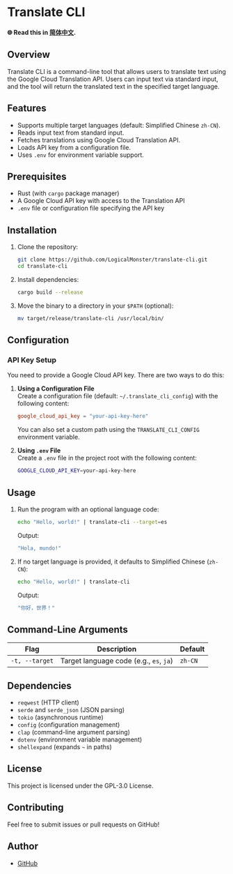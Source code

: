 # Translate CLI

**🌐 Read this in [简体中文](README-zh-CN.md).**

## Overview

Translate CLI is a command-line tool that allows users to translate text using the Google Cloud Translation API. Users can input text via standard input, and the tool will return the translated text in the specified target language.

## Features

- Supports multiple target languages (default: Simplified Chinese `zh-CN`).
- Reads input text from standard input.
- Fetches translations using Google Cloud Translation API.
- Loads API key from a configuration file.
- Uses `.env` for environment variable support.

## Prerequisites

- Rust (with `cargo` package manager)
- A Google Cloud API key with access to the Translation API
- `.env` file or configuration file specifying the API key

## Installation

1. Clone the repository:
   ```sh
   git clone https://github.com/LogicalMonster/translate-cli.git
   cd translate-cli
   ```

2. Install dependencies:
   ```sh
   cargo build --release
   ```

3. Move the binary to a directory in your `$PATH` (optional):
   ```sh
   mv target/release/translate-cli /usr/local/bin/
   ```

## Configuration

### API Key Setup
You need to provide a Google Cloud API key. There are two ways to do this:

1. **Using a Configuration File**  
   Create a configuration file (default: `~/.translate_cli_config`) with the following content:
   ```toml
   google_cloud_api_key = "your-api-key-here"
   ```
   You can also set a custom path using the `TRANSLATE_CLI_CONFIG` environment variable.

2. **Using `.env` File**  
   Create a `.env` file in the project root with the following content:
   ```sh
   GOOGLE_CLOUD_API_KEY=your-api-key-here
   ```

## Usage

1. Run the program with an optional language code:
   ```sh
   echo "Hello, world!" | translate-cli --target=es
   ```
   Output:
   ```sh
   "Hola, mundo!"
   ```

2. If no target language is provided, it defaults to Simplified Chinese (`zh-CN`):
   ```sh
   echo "Hello, world!" | translate-cli
   ```
   Output:
   ```sh
   "你好，世界！"
   ```

## Command-Line Arguments

| Flag         | Description                          | Default  |
|-------------|----------------------------------|----------|
| `-t, --target` | Target language code (e.g., `es`, `ja`) | `zh-CN`  |

## Dependencies

- `reqwest` (HTTP client)
- `serde` and `serde_json` (JSON parsing)
- `tokio` (asynchronous runtime)
- `config` (configuration management)
- `clap` (command-line argument parsing)
- `dotenv` (environment variable management)
- `shellexpand` (expands `~` in paths)

## License

This project is licensed under the GPL-3.0 License.

## Contributing

Feel free to submit issues or pull requests on GitHub!

## Author

- [GitHub](https://github.com/LogicalMonster)
